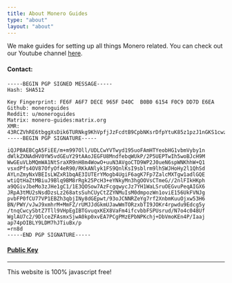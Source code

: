 ```yaml
---
title: About Monero Guides
type: "about"
layout: "about"
---
```


We make guides for setting up all things Monero related. You can check out our Youtube channel [here](https://www.youtube.com/channel/UCWeGibnI0h07pIPiX945DBg).
<p> </p>


#### Contact:    
    
```
-----BEGIN PGP SIGNED MESSAGE-----
Hash: SHA512

Key Fingerprint: FE6F A6F7 DECE 965F D40C  B0B0 6154 F0C9 DD7D E6EA
Github: moneroguides
Reddit: u/moneroguides
Matrix: monero-guides:matrix.org
XMR: 43RCZVhRE6tbggXsDik6TURNkg9KhVpfjJzFcdtB9CpbNKsrDfpYtuK85z1pzJ1nGKS1cwzm3DayyMcdPot1Tt2r3sy2qV1
-----BEGIN PGP SIGNATURE-----

iQJPBAEBCgA5FiEE/m+m997Oll/UDLCwYVTwyd195uoFAmHTYeobHG1vbmVyby1n
dWlkZXNAdHV0YW5vdGEuY29tAAoJEGFU8MndfebqWUkP/2P5UEPTwIh5woBJcH9M
WwGEuVLbMQmWA1NtSraXR9nH8m4WowO+uuN3AVgoCTD9WP2J0ueN6spWNKhhW+Q1
vsxdPfs4OV87OfyOf4eR90/RKkANlyk1FS9QnlKsI9sblrm9lhSWJHoHy2l1QhSd
AYLnZmyNxVBEIsLWZxR1bqAE3IUTErYMogb4UgiF6agK7Fp7ZalcMXTgw1adlGQE
wtiQtHaZtMBiuJ9Blq9BM8rRgk25PcH3+eYNkyMn3hgOOVsCTmeG//2nlFIkHKph
a9QGivJbeMo3zJHe1gC1/1E3QOSow7AzFcgqwycJz7YH1WaLSruOEGvuPeqAIGX6
JRpA3tMU2sNsdDzsLz268atsSuhCUyCtZZYNMuIsM0dmpozWn1oviE156UkFVNJg
pvbFP0fCU77VP1EBZh3qbjINy8dGEpwt/93oJCNNRZeYg7rf2XnbmKuuOjxw53H6
BN/PWY/vJwJ9xmhrM+MmFZ/rUMJJdGkmUJawWmTORzxbTI9JOKr4rpwdu9Edcg5y
/tnqCwcySbtZ7Tll9VHpEgIBTGvuqxKEX8VaFm4ifcvbbFSPUsrud/N7o4c048Uf
WglAU7c2/9DlceZFAsmxSjwA0kp0xvEA7PCgPMzEPbNPKchj+DbVmoKEn4P/Iaaj
ap74pOIBLY9LDM7hJTiuBx/p
=rn8d
-----END PGP SIGNATURE-----
```

#### [Public Key](https://raw.githubusercontent.com/moneroguides/moneroguides-assets/main/monero-guides.asc)



---

This website is 100% javascript free!
